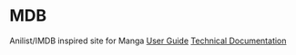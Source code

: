 # MDB
Anilist/IMDB inspired site for Manga
[User Guide](./Documentation/User%20Guide.pdf)
[Technical Documentation](./Documentation/Technical%20Documentation.pdf)
